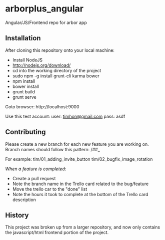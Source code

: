 arborplus_angular
=================
Angular/JS/Frontend repo for arbor app


Installation
-------------

After cloning this repository onto your local machine:

 - Install NodeJS
 - http://nodejs.org/download/
 - cd into the working directory of the project
 - sudo npm -g install grunt-cli karma bower
 - npm install
 - bower install
 - grunt build
 - grunt serve

Goto browser: http://localhost:9000

Use this test account: 
   user: timhon@gmail.com
   pass: asdf



Contributing
-------------
Please create a new branch for each new feature you are working on.
Branch names should follow this pattern:
      <yourName>/##_<featureName>

For example:
      tim/01_adding_invite_button
	  tim/02_bugfix_image_rotation

*When a feature is completed:*
  - Create a pull request
  - Note the branch name in the Trello card related to the bug/feature
  - Move the trello car to the "done" list
  - Note the hours it took to complete at the bottom of the Trello card description
 


History
-------
This project was broken up from a larger repository, and now only contains the javascript/html frontend portion of the project.

